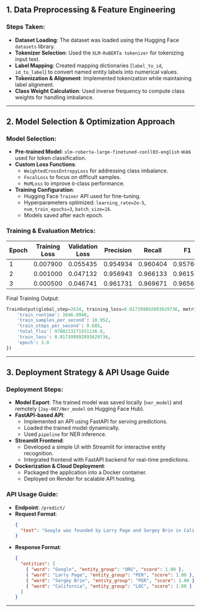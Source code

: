 
## 1. Data Preprocessing & Feature Engineering

### Steps Taken:

- **Dataset Loading**: The dataset was loaded using the Hugging Face `datasets` library.
- **Tokenizer Selection**: Used the `XLM-RoBERTa tokenizer` for tokenizing input text.
- **Label Mapping**: Created mapping dictionaries (`label_to_id`, `id_to_label`) to convert named entity labels into numerical values.
- **Tokenization & Alignment**: Implemented tokenization while maintaining label alignment.
- **Class Weight Calculation**: Used inverse frequency to compute class weights for handling imbalance.

---

## 2. Model Selection & Optimization Approach

### Model Selection:

- **Pre-trained Model**: `xlm-roberta-large-finetuned-conll03-english` was used for token classification.
- **Custom Loss Functions**:
  - `WeightedCrossEntropyLoss` for addressing class imbalance.
  - `FocalLoss` to focus on difficult samples.
  - `MoMLoss` to improve `O`-class performance.
- **Training Configuration**:
  - Hugging Face `Trainer` API used for fine-tuning.
  - Hyperparameters optimized: `learning_rate=2e-5`, `num_train_epochs=3`, `batch_size=16`.
  - Models saved after each epoch.

### Training & Evaluation Metrics:

| Epoch | Training Loss | Validation Loss | Precision | Recall   | F1       | Accuracy |
| ----- | ------------- | --------------- | --------- | -------- | -------- | -------- |
| 1     | 0.007900      | 0.055435        | 0.954934  | 0.960404 | 0.957661 | 0.991914 |
| 2     | 0.001000      | 0.047132        | 0.956943  | 0.966133 | 0.961516 | 0.993103 |
| 3     | 0.000500      | 0.046741        | 0.961731  | 0.969671 | 0.965685 | 0.993707 |

Final Training Output:

```python
TrainOutput(global_step=2634, training_loss=0.017399892893629736, metrics={
    'train_runtime': 3846.0948,
    'train_samples_per_second': 10.952,
    'train_steps_per_second': 0.685,
    'total_flos': 9780213271931136.0,
    'train_loss': 0.017399892893629736,
    'epoch': 3.0
})
```

---

## 3. Deployment Strategy & API Usage Guide

### Deployment Steps:

- **Model Export**: The trained model was saved locally (`ner_model`) and remotely (`Jay-007/Ner_model` on Hugging Face Hub).
- **FastAPI-based API**:
  - Implemented an API using FastAPI for serving predictions.
  - Loaded the trained model dynamically.
  - Used `pipeline` for NER inference.
- **Streamlit Frontend**:
  - Developed a simple UI with Streamlit for interactive entity recognition.
  - Integrated frontend with FastAPI backend for real-time predictions.
- **Dockerization & Cloud Deployment**:
  - Packaged the application into a Docker container.
  - Deployed on Render for scalable API hosting.

### API Usage Guide:

- **Endpoint**: `/predict/`
- **Request Format**:
  ```json
  {
    "text": "Google was founded by Larry Page and Sergey Brin in California."
  }
  ```
- **Response Format**:
  ```json
  {
    "entities": [
      { "word": "Google", "entity_group": "ORG", "score": 1.00 },
      { "word": "Larry Page", "entity_group": "PER", "score": 1.00 },
      { "word": "Sergey Brin", "entity_group": "PER", "score": 1.00 },
      { "word": "California", "entity_group": "LOC", "score": 1.00 }
    ]
  }
  ```

---

